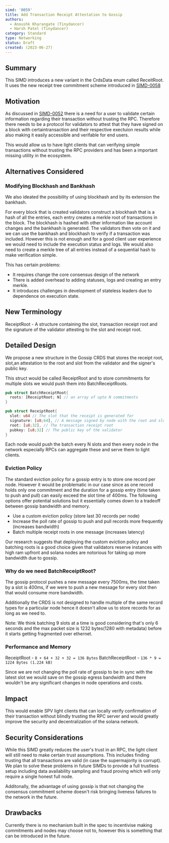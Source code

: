 ```yaml
---
simd: '0059'
title: Add Transaction Receipt Attestation to Gossip
authors:
  - Anoushk Kharangate (Tinydancer)
  - Harsh Patel (Tinydancer)
category: Standard
type: Networking
status: Draft
created: (2023-06-27)
---
```


## Summary

This SIMD introduces a new variant in the CrdsData enum called ReceitRoot.
It uses the new receipt tree commitment scheme introduced in [SIMD-0058](https://github.com/firedancer-io/solana-improvement-documents/blob/ripatel/transaction-receipts/proposals/0058-transaction-receipts.md?plain=1)

## Motivation

As discussed in [SIMD-0052](https://github.com/tinydancer-io/solana-improvement-documents/blob/main/proposals/0052-consensus-and-transaction-proof-verification.md)
there is a need for a user to validate certain information regarding their
transaction without trusting the RPC.
Therefore there needs to be a protocol for validators to attest that they have
signed on a block with certaintransaction and their respective exectuion results
 while also making it easily accessible and verifable for end users.

This would allow us to have light clients that can verifying simple transactions
without trusting the RPC providers and has been a important missing utility in
the ecosystem.

## Alternatives Considered

### Modifying Blockhash and Bankhash

We also ideated the possibility of using blockhash and by its extension the bankhash.

For every block that is created validators construct a blockhash that is a hash of
all the entries, each entry creates a merkle root of transactions in the block.
The blockhash is hashed with other information like account changes and the bankhash
is generated. The validators then vote on it and we can use the bankhash and blockhash
to verify if a transaction was included. However this is not enough and for a good
client user experience we would need to include the execution status and logs.
We would also need to create a merkle tree of all entries instead of a sequential
hash to make verification simple.

This has certain problems:

- It requires change the core consensus design of the network
- There is added overhead to adding statuses, logs and creating an entry merkle.
- It introduces challenges in development of stateless leaders due to dependence
  on execution state.

## New Terminology

ReceiptRoot - A structure containing the slot, transaction receipt
root and the signature of the validator attesting to the slot and receipt root.

## Detailed Design

We propose a new structure in the Gossip CRDS that stores
the receipt root, slot,an attestation to the root and slot
from the validator and the signer's public key.

This struct would be called ReceiptRoot and to store commitments
for multiple slots we would push them into BatchReceiptRoots.

```rust
pub struct BatchReceiptRoot{
  roots: [ReceiptRoot; N] // an array of upto N commitments
}

pub struct ReceiptRoot{
  slot: u64 // The slot that the receipt is generated for
  signature: [u8;64], // A message signed by node with the root and slot as data
  root: [u8;32], // The transaction receipt root
  pubkey: [u8;32] // The public key of the validator
}
```

Each node would push the batch every N slots and then every node in the network
especially RPCs can aggregate these and serve them to light clients.

### Eviction Policy

The standard eviction policy for a gossip entry is to store one record per node.
However it would be problematic in our case since as one record holds only one
commitment and the duration for a gossip entry (time taken to push and pull) can
easily exceed the slot time of 400ms. The following options offer potential solutions
but it essentially comes down to a tradeoff between gossip bandwidth and memory.

- Use a custom eviction policy (store last 30 records per node)
- Increase the poll rate of gossip to push and pull records more frequently
  (increases bandwidth)
- Batch multiple receipt roots in one message (increases latency)

Our research suggests that deploying the custom eviction policy and batching roots
is a good choice given that validators reserve instances with high ram upfront and
solana nodes are notorious for taking up more bandwidth due to gossip.

### Why do we need BatchReceiptRoot?

The gossip protocol pushes a new message every 7500ms, the time taken by a slot
is 400ms, if we were to push a new message for every slot then that would
consume more bandwidth.

Additionally the CRDS is not designed to handle multiple of the same record types
for a particular node hence it doesn't allow us to store records for as long as
we need to.

Note: We think batching 9 slots at a time is good considering that's only 6 seconds
and the max packet size is 1232 bytes(1280 with metadata) before it starts
getting fragmented over ethernet.

### Performance and Memory

ReceiptRoot - `8 + 64 + 32 + 32 = 136 Bytes`
BatchReceiptRoot - `136 * 9 = 1224 Bytes (1.224 kB)`

Since we are not changing the poll rate of gossip to be in sync with
the latest slot we would save on the gossip egress bandwidth and there
wouldn't be any significant changes in node operations and costs.

## Impact

This would enable SPV light clients that can locally verify confirmation of their
transaction without blindly trusting the RPC server and would greatly improve
the security and decentralization of the solana network.

## Security Considerations

While this SIMD greatly reduces the user's trust in an RPC, the light client will
still need to make certain trust assumptions. This includes finding trusting that
all transactions are valid (in case the supermajority is corrupt).
We plan to solve these problems in future SIMDs to provide a full trustless setup
including data availability sampling and fraud proving which will only require a
single honest full node.

Additonally, the advantage of using gossip is that not changing the consensus
commitment scheme doesn't risk bringing liveness failures to the network in the
future.

## Drawbacks

Currently there is no mechanism built in the spec to incentivise making commitments
and nodes may choose not to, however this is something that can be introduced
in the future.
